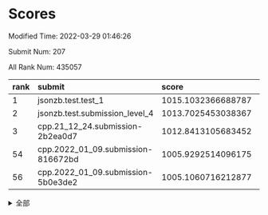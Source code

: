 # Scores

Modified Time: 2022-03-29 01:46:26

Submit Num: 207

All Rank Num: 435057

| rank |               submit               |       score        |       sigma        | pk_num |
| :--- | :--------------------------------- | :----------------- | :----------------- | :----- |
| 1    | jsonzb.test.test_1                 | 1015.1032366688787 | 0.8090667050075837 | 8405   |
| 2    | jsonzb.test.submission_level_4     | 1013.7025453038367 | 0.8453850291468878 | 8405   |
| 3    | cpp.21_12_24.submission-2b2ea0d7   | 1012.8413105683452 | 0.7930881931924855 | 8402   |
| 54   | cpp.2022_01_09.submission-816672bd | 1005.9292514096175 | 0.7363523256850979 | 8405   |
| 56   | cpp.2022_01_09.submission-5b0e3de2 | 1005.1060716212877 | 0.7395115359082995 | 8406   |


<details>
<summary>全部</summary>

| rank |                 submit                 |       score        |       sigma        | pk_num |
| :--- | :------------------------------------- | :----------------- | :----------------- | :----- |
| 1    | jsonzb.test.test_1                     | 1015.1032366688787 | 0.8090667050075837 | 8405   |
| 2    | jsonzb.test.submission_level_4         | 1013.7025453038367 | 0.8453850291468878 | 8405   |
| 3    | cpp.21_12_24.submission-2b2ea0d7       | 1012.8413105683452 | 0.7930881931924855 | 8402   |
| 4    | gobigger.level_3.submission_level_3_43 | 1012.2301945707319 | 0.7986366633771356 | 8410   |
| 5    | gobigger.level_3.submission_level_3_12 | 1011.7991133764887 | 0.780473613463302  | 8412   |
| 6    | gobigger.level_3.submission_level_3_34 | 1011.5917161218831 | 0.7721332882234777 | 8406   |
| 7    | gobigger.level_3.submission_level_3_25 | 1011.5674098237697 | 0.7899797167810193 | 8407   |
| 8    | gobigger.level_3.submission_level_3_3  | 1011.564541568563  | 0.7914342662617531 | 8409   |
| 9    | gobigger.level_3.submission_level_3_24 | 1011.4368006975171 | 0.777495423185255  | 8410   |
| 10   | gobigger.level_3.submission_level_3_33 | 1011.2416507889242 | 0.7785046344921251 | 8407   |
| 11   | gobigger.level_3.submission_level_3_22 | 1011.2240408472952 | 0.7748112969668756 | 8412   |
| 12   | gobigger.level_3.submission_level_3_0  | 1010.9542168275013 | 0.7596779161776455 | 8410   |
| 13   | gobigger.level_3.submission_level_3_47 | 1010.89631090625   | 0.7550333675932399 | 8406   |
| 14   | gobigger.level_3.submission_level_3_37 | 1010.8959537169209 | 0.7672190485623962 | 8411   |
| 15   | gobigger.level_3.submission_level_3_46 | 1010.8282242637449 | 0.7866819030973965 | 8406   |
| 16   | gobigger.level_3.submission_level_3_13 | 1010.6386072386905 | 0.7855025051554911 | 8402   |
| 17   | gobigger.level_3.submission_level_3_19 | 1010.5687700923447 | 0.7641035602921583 | 8409   |
| 18   | gobigger.level_3.submission_level_3_40 | 1010.5203203215735 | 0.7673835064853318 | 8404   |
| 19   | gobigger.level_3.submission_level_3_9  | 1010.4445346832127 | 0.7853620806762667 | 8409   |
| 20   | gobigger.level_3.submission_level_3_7  | 1010.4301604116904 | 0.7420274362243672 | 8414   |
| 21   | gobigger.level_3.submission_level_3_5  | 1010.4068389416121 | 0.7528231253326214 | 8405   |
| 22   | gobigger.level_3.submission_level_3_14 | 1010.3494742468505 | 0.7857633878910854 | 8408   |
| 23   | gobigger.level_3.submission_level_3_27 | 1010.3377534955379 | 0.7703931519392564 | 8408   |
| 24   | gobigger.level_3.submission_level_3_11 | 1010.3050421044185 | 0.7437037243420243 | 8408   |
| 25   | gobigger.level_3.submission_level_3_41 | 1010.2943068895429 | 0.7503143602141162 | 8407   |
| 26   | gobigger.level_3.submission_level_3_44 | 1010.2039787620785 | 0.7663213283090543 | 8406   |
| 27   | gobigger.level_3.submission_level_3_48 | 1010.0412362684427 | 0.7512660275012047 | 8407   |
| 28   | gobigger.level_3.submission_level_3_17 | 1010.0188541201671 | 0.7488172025782792 | 8409   |
| 29   | gobigger.level_3.submission_level_3_31 | 1009.9949333546255 | 0.7684343162577207 | 8409   |
| 30   | gobigger.level_3.submission_level_3_29 | 1009.963051436146  | 0.7693178098098497 | 8409   |
| 31   | gobigger.level_3.submission_level_3_32 | 1009.956948702802  | 0.766737363892044  | 8402   |
| 32   | gobigger.level_3.submission_level_3_39 | 1009.9105402546327 | 0.7514195436932186 | 8406   |
| 33   | gobigger.level_3.submission_level_3_49 | 1009.9086729126186 | 0.7637301364083836 | 8409   |
| 34   | gobigger.level_3.submission_level_3_23 | 1009.8760443698126 | 0.7535359937561233 | 8408   |
| 35   | gobigger.level_3.submission_level_3_42 | 1009.8688845395939 | 0.7588780500604443 | 8406   |
| 36   | gobigger.level_3.submission_level_3_36 | 1009.8639978762174 | 0.7371329178444574 | 8407   |
| 37   | gobigger.level_3.submission_level_3_6  | 1009.840963316428  | 0.77973228311835   | 8408   |
| 38   | gobigger.level_3.submission_level_3_15 | 1009.8004244565906 | 0.7456690547534887 | 8411   |
| 39   | gobigger.level_3.submission_level_3_1  | 1009.7721732302847 | 0.7554547550293292 | 8406   |
| 40   | gobigger.level_3.submission_level_3_26 | 1009.6046917293619 | 0.7663044467753312 | 8406   |
| 41   | gobigger.level_3.submission_level_3_16 | 1009.4757484080482 | 0.7515971756384981 | 8407   |
| 42   | gobigger.level_3.submission_level_3_8  | 1009.4544106591826 | 0.7585121463192501 | 8400   |
| 43   | gobigger.level_3.submission_level_3_10 | 1009.3009072640311 | 0.76008615314713   | 8404   |
| 44   | gobigger.level_3.submission_level_3_45 | 1009.1991239253293 | 0.756460081768743  | 8400   |
| 45   | gobigger.level_3.submission_level_3_28 | 1009.1713366553103 | 0.7610116007811297 | 8403   |
| 46   | gobigger.level_3.submission_level_3_18 | 1009.1687769289657 | 0.7561985517472706 | 8406   |
| 47   | gobigger.level_3.submission_level_3_38 | 1009.1527661670351 | 0.7372637596486619 | 8407   |
| 48   | gobigger.level_3.submission_level_3_20 | 1009.0971421657351 | 0.7681469353032836 | 8404   |
| 49   | gobigger.level_3.submission_level_3_35 | 1008.9726921375309 | 0.7561491084922104 | 8405   |
| 50   | gobigger.level_3.submission_level_3_4  | 1008.888117466877  | 0.7465401667663382 | 8407   |
| 51   | gobigger.level_3.submission_level_3_2  | 1008.8807816398    | 0.7506397834221169 | 8409   |
| 52   | gobigger.level_3.submission_level_3_30 | 1008.4616665060577 | 0.7837490154398278 | 8403   |
| 53   | gobigger.level_3.submission_level_3_21 | 1007.6602638442256 | 0.7415778027481507 | 8403   |
| 54   | cpp.2022_01_09.submission-816672bd     | 1005.9292514096175 | 0.7363523256850979 | 8405   |
| 55   | gobigger.level_1.submission_level_1_41 | 1005.5079663795782 | 0.7329026830618888 | 8408   |
| 56   | cpp.2022_01_09.submission-5b0e3de2     | 1005.1060716212877 | 0.7395115359082995 | 8406   |
| 57   | gobigger.level_1.submission_level_1_8  | 1004.4685370193818 | 0.7285156428943901 | 8407   |
| 58   | gobigger.level_1.submission_level_1_49 | 1004.3073941177726 | 0.7210478335966828 | 8407   |
| 59   | gobigger.level_1.submission_level_1_42 | 1004.1581402384334 | 0.7226423883325648 | 8409   |
| 60   | gobigger.level_1.submission_level_1_47 | 1004.1581073929324 | 0.7199054413330396 | 8405   |
| 61   | gobigger.level_1.submission_level_1_20 | 1004.1015560504939 | 0.7139631702485743 | 8404   |
| 62   | gobigger.level_1.submission_level_1_45 | 1003.766539681402  | 0.7051910787459787 | 8413   |
| 63   | gobigger.level_1.submission_level_1_33 | 1003.6820033023835 | 0.7097839733224475 | 8404   |
| 64   | gobigger.level_1.submission_level_1_17 | 1003.6316140566541 | 0.7188501413479568 | 8411   |
| 65   | gobigger.level_1.submission_level_1_43 | 1003.6087127087995 | 0.7102676379623165 | 8408   |
| 66   | gobigger.level_1.submission_level_1_2  | 1003.5721562165256 | 0.716060095839293  | 8410   |
| 67   | gobigger.level_1.submission_level_1_3  | 1003.5652964813694 | 0.7229495231554997 | 8404   |
| 68   | gobigger.level_1.submission_level_1_23 | 1003.5440683680831 | 0.714380582242591  | 8407   |
| 69   | gobigger.level_1.submission_level_1_26 | 1003.4710663389608 | 0.7202154051543204 | 8405   |
| 70   | gobigger.level_1.submission_level_1_36 | 1003.4670840492229 | 0.7280990614132796 | 8408   |
| 71   | gobigger.level_1.submission_level_1_37 | 1003.4550337610765 | 0.7079378819243829 | 8409   |
| 72   | gobigger.level_1.submission_level_1_12 | 1003.4073150034851 | 0.7195950987578317 | 8413   |
| 73   | gobigger.level_1.submission_level_1_4  | 1003.4069918264456 | 0.7236117600858404 | 8405   |
| 74   | gobigger.level_1.submission_level_1_29 | 1003.3369221592827 | 0.7160163822259984 | 8402   |
| 75   | gobigger.level_1.submission_level_1_7  | 1003.2371117792894 | 0.7208190751461023 | 8406   |
| 76   | gobigger.level_1.submission_level_1_15 | 1003.1980405546972 | 0.7150278475910341 | 8407   |
| 77   | gobigger.level_1.submission_level_1_10 | 1003.1851020569915 | 0.7224207799484595 | 8408   |
| 78   | gobigger.level_1.submission_level_1_0  | 1003.1849225342621 | 0.7129724893250963 | 8405   |
| 79   | gobigger.level_1.submission_level_1_24 | 1003.1835566588305 | 0.7139659293892626 | 8410   |
| 80   | gobigger.level_1.submission_level_1_14 | 1003.0944488117417 | 0.7064977518655855 | 8413   |
| 81   | gobigger.level_1.submission_level_1_13 | 1003.0845420189372 | 0.7064038950239242 | 8404   |
| 82   | gobigger.level_1.submission_level_1_6  | 1003.0188551890092 | 0.7209247752364815 | 8405   |
| 83   | gobigger.level_1.submission_level_1_16 | 1003.0156297701125 | 0.7092750496642221 | 8403   |
| 84   | gobigger.level_1.submission_level_1_1  | 1003.0076585599281 | 0.7079443103893137 | 8407   |
| 85   | gobigger.level_1.submission_level_1_25 | 1002.9922961343876 | 0.7114469857148067 | 8408   |
| 86   | gobigger.level_1.submission_level_1_34 | 1002.961208115446  | 0.7136666426191582 | 8410   |
| 87   | gobigger.level_1.submission_level_1_40 | 1002.9400204936027 | 0.7114390438575576 | 8408   |
| 88   | gobigger.level_1.submission_level_1_5  | 1002.8267816130859 | 0.71581377596663   | 8415   |
| 89   | gobigger.level_1.submission_level_1_22 | 1002.7939066077344 | 0.7169957657870164 | 8401   |
| 90   | gobigger.level_1.submission_level_1_35 | 1002.7386875203945 | 0.7144025141195441 | 8406   |
| 91   | gobigger.level_1.submission_level_1_21 | 1002.7138095894409 | 0.7366044495748895 | 8407   |
| 92   | gobigger.level_1.submission_level_1_31 | 1002.7117594781745 | 0.6998188800473742 | 8407   |
| 93   | gobigger.level_1.submission_level_1_30 | 1002.7068825458233 | 0.7122196511598697 | 8407   |
| 94   | gobigger.level_1.submission_level_1_39 | 1002.6033827384797 | 0.7061059911712778 | 8407   |
| 95   | gobigger.level_1.submission_level_1_27 | 1002.5766784874444 | 0.7184984190754224 | 8407   |
| 96   | gobigger.level_1.submission_level_1_11 | 1002.3780750645221 | 0.7213658663044743 | 8403   |
| 97   | gobigger.level_1.submission_level_1_44 | 1002.367481976271  | 0.7060764584119834 | 8410   |
| 98   | gobigger.level_1.submission_level_1_18 | 1002.3630485316224 | 0.7334196580085441 | 8407   |
| 99   | gobigger.level_1.submission_level_1_28 | 1002.1387648273532 | 0.7072035892745563 | 8407   |
| 100  | gobigger.level_1.submission_level_1_38 | 1002.0529176468824 | 0.7192416241875973 | 8408   |
| 101  | gobigger.level_1.submission_level_1_9  | 1001.9933461603279 | 0.7044546852364671 | 8405   |
| 102  | gobigger.level_1.submission_level_1_46 | 1001.9366820849327 | 0.7138285484100321 | 8406   |
| 103  | gobigger.level_1.submission_level_1_19 | 1001.9221644992757 | 0.7151418112512293 | 8405   |
| 104  | gobigger.level_1.submission_level_1_32 | 1001.9136159891592 | 0.7198434016912658 | 8406   |
| 105  | gobigger.level_1.submission_level_1_48 | 1001.7009982969852 | 0.7102856440599106 | 8406   |
| 106  | gobigger.random.submission_random_27   | 997.7214287690535  | 0.6955288432973153 | 8405   |
| 107  | gobigger.random.submission_random_41   | 997.4736114994274  | 0.7022177575273196 | 8404   |
| 108  | gobigger.random.submission_random_30   | 997.044088528007   | 0.7067035145225268 | 8405   |
| 109  | gobigger.random.submission_random_44   | 996.8295642703167  | 0.7087018400106078 | 8404   |
| 110  | gobigger.random.submission_random_8    | 996.6623256435096  | 0.7075704381457385 | 8401   |
| 111  | gobigger.random.submission_random_13   | 996.602358641408   | 0.7072028245834836 | 8405   |
| 112  | gobigger.random.submission_random_43   | 996.5313077523408  | 0.7112349645093828 | 8410   |
| 113  | gobigger.random.submission_random_4    | 996.4986360164585  | 0.7099709478722963 | 8402   |
| 114  | gobigger.random.submission_random_3    | 996.492675203032   | 0.7117192325089895 | 8404   |
| 115  | gobigger.random.submission_random_39   | 996.4792376716964  | 0.7048539262572473 | 8408   |
| 116  | gobigger.random.submission_random_10   | 996.4278820359666  | 0.7096380076147794 | 8406   |
| 117  | gobigger.random.submission_random_19   | 996.3547238860683  | 0.7132026189789246 | 8407   |
| 118  | gobigger.random.submission_random_49   | 996.3231572953682  | 0.714857338234441  | 8411   |
| 119  | gobigger.random.submission_random_7    | 996.3048245932423  | 0.7241151784018031 | 8409   |
| 120  | gobigger.random.submission_random_34   | 996.2836484639193  | 0.7026108015648702 | 8406   |
| 121  | gobigger.random.submission_random_18   | 996.2680164365761  | 0.7165743439508219 | 8409   |
| 122  | gobigger.random.submission_random_37   | 996.2560513077951  | 0.6967357513724963 | 8409   |
| 123  | gobigger.random.submission_random_31   | 996.2424529463092  | 0.7210123560612101 | 8403   |
| 124  | gobigger.random.submission_random_46   | 996.2411010329828  | 0.7091446006520856 | 8406   |
| 125  | gobigger.random.submission_random_11   | 996.2190745633297  | 0.7311362326756414 | 8408   |
| 126  | gobigger.random.submission_random_6    | 996.1590116171823  | 0.7129164623280198 | 8409   |
| 127  | gobigger.random.submission_random_16   | 996.1046621177614  | 0.715742992895407  | 8409   |
| 128  | gobigger.random.submission_random_0    | 996.0898699035916  | 0.7056986686037238 | 8409   |
| 129  | gobigger.random.submission_random_14   | 996.0811609172071  | 0.7093211437113188 | 8408   |
| 130  | gobigger.random.submission_random_25   | 996.0463484952696  | 0.7150546578000203 | 8405   |
| 131  | gobigger.random.submission_random_33   | 996.0384845272238  | 0.7031298286429974 | 8409   |
| 132  | gobigger.random.submission_random_40   | 996.0276130657347  | 0.7042152938484425 | 8408   |
| 133  | gobigger.random.submission_random_38   | 995.9719282552874  | 0.7165647670239376 | 8400   |
| 134  | gobigger.random.submission_random_29   | 995.9169299363075  | 0.6966405929621559 | 8407   |
| 135  | gobigger.random.submission_random_47   | 995.8794095006543  | 0.7157792229434395 | 8406   |
| 136  | gobigger.random.submission_random_32   | 995.8402135522263  | 0.7137670139142612 | 8406   |
| 137  | gobigger.random.submission_random_5    | 995.8362909226664  | 0.7129471276152768 | 8409   |
| 138  | gobigger.random.submission_random_48   | 995.8085983636169  | 0.7285697502386062 | 8408   |
| 139  | gobigger.random.submission_random_9    | 995.7339609027536  | 0.7039246616961963 | 8407   |
| 140  | gobigger.random.submission_random_45   | 995.7023944416757  | 0.711133196822782  | 8406   |
| 141  | gobigger.random.submission_random_35   | 995.6796935959487  | 0.713102473924864  | 8411   |
| 142  | gobigger.random.submission_random_28   | 995.615244376267   | 0.7046104510769897 | 8404   |
| 143  | gobigger.random.submission_random_24   | 995.5854045010626  | 0.7103019261327828 | 8408   |
| 144  | gobigger.random.submission_random_20   | 995.5181167081278  | 0.7132585004221984 | 8411   |
| 145  | gobigger.random.submission_random_36   | 995.5166720999804  | 0.7004426897873528 | 8407   |
| 146  | gobigger.random.submission_random_15   | 995.5100520746907  | 0.703886575826072  | 8407   |
| 147  | gobigger.random.submission_random_12   | 995.425365540975   | 0.7103972555262174 | 8404   |
| 148  | gobigger.random.submission_random_26   | 995.4197565606602  | 0.7143031244257766 | 8409   |
| 149  | gobigger.random.submission_random_1    | 995.3431864615407  | 0.7319726609097174 | 8405   |
| 150  | gobigger.random.submission_random_22   | 995.320983095862   | 0.7236932342057011 | 8407   |
| 151  | gobigger.random.submission_random_21   | 995.3007513003495  | 0.7059373985163374 | 8408   |
| 152  | gobigger.random.submission_random_42   | 995.1896403683348  | 0.7136738325650138 | 8411   |
| 153  | gobigger.random.submission_random_2    | 995.1607474067391  | 0.7079515009436743 | 8408   |
| 154  | gobigger.random.submission_random_23   | 995.1144925094984  | 0.6929614859842136 | 8408   |
| 155  | gobigger.random.submission_random_17   | 994.3554057417356  | 0.7226049839072743 | 8409   |
| 156  | gobigger.level_2.submission_level_2_12 | 994.238489471385   | 0.7126233180577443 | 8410   |
| 157  | gobigger.level_2.submission_level_2_11 | 993.8602114866363  | 0.7370005407575159 | 8408   |
| 158  | gobigger.level_2.submission_level_2_47 | 993.8552836437563  | 0.726281955190264  | 8409   |
| 159  | gobigger.level_2.submission_level_2_8  | 993.5479903060019  | 0.7496084604934458 | 8406   |
| 160  | gobigger.level_2.submission_level_2_9  | 993.1681483199152  | 0.7124510801925976 | 8399   |
| 161  | gobigger.level_2.submission_level_2_0  | 993.1661541187149  | 0.7341982046207327 | 8406   |
| 162  | gobigger.level_2.submission_level_2_2  | 993.1357255588971  | 0.7555067462039392 | 8411   |
| 163  | gobigger.level_2.submission_level_2_43 | 993.097539289089   | 0.728320367688137  | 8404   |
| 164  | gobigger.level_2.submission_level_2_13 | 993.0290797761929  | 0.7308343960596183 | 8407   |
| 165  | gobigger.level_2.submission_level_2_14 | 992.8244149035359  | 0.7546215397790672 | 8410   |
| 166  | gobigger.level_2.submission_level_2_21 | 992.8076468100174  | 0.748862343962066  | 8411   |
| 167  | gobigger.level_2.submission_level_2_28 | 992.8028656285991  | 0.7466101068940187 | 8409   |
| 168  | gobigger.level_2.submission_level_2_42 | 992.6743211852589  | 0.7449610004615591 | 8402   |
| 169  | gobigger.level_2.submission_level_2_35 | 992.4497514020372  | 0.7408148139699302 | 8408   |
| 170  | gobigger.level_2.submission_level_2_29 | 992.4474437795533  | 0.7494804812291684 | 8409   |
| 171  | gobigger.level_2.submission_level_2_1  | 992.4121123731866  | 0.7502207759019857 | 8402   |
| 172  | gobigger.level_2.submission_level_2_34 | 992.3468949285539  | 0.7307861294864563 | 8405   |
| 173  | gobigger.level_2.submission_level_2_15 | 992.2789163851072  | 0.7577145782053558 | 8408   |
| 174  | gobigger.level_2.submission_level_2_39 | 992.2315607586972  | 0.7332615785490539 | 8403   |
| 175  | gobigger.level_2.submission_level_2_19 | 992.1466340367839  | 0.740862715894281  | 8408   |
| 176  | gobigger.level_2.submission_level_2_27 | 992.1389115240308  | 0.7518121217042718 | 8410   |
| 177  | gobigger.level_2.submission_level_2_18 | 992.1074343242174  | 0.7339496230229594 | 8407   |
| 178  | gobigger.level_2.submission_level_2_33 | 992.103248677699   | 0.748007667993239  | 8405   |
| 179  | gobigger.level_2.submission_level_2_22 | 992.0494998251878  | 0.7373992488445131 | 8405   |
| 180  | gobigger.level_2.submission_level_2_45 | 992.0351793245163  | 0.7545745509052971 | 8408   |
| 181  | gobigger.level_2.submission_level_2_4  | 992.0194007100853  | 0.7407945580618118 | 8406   |
| 182  | gobigger.level_2.submission_level_2_23 | 991.9941983579766  | 0.7455451285424258 | 8410   |
| 183  | gobigger.level_2.submission_level_2_40 | 991.978375247334   | 0.7376496846096766 | 8410   |
| 184  | gobigger.level_2.submission_level_2_31 | 991.9780039763783  | 0.7484751810783048 | 8408   |
| 185  | gobigger.level_2.submission_level_2_49 | 991.9682997334595  | 0.7438632825452697 | 8398   |
| 186  | gobigger.level_2.submission_level_2_6  | 991.9536650599036  | 0.7395042323240743 | 8409   |
| 187  | gobigger.level_2.submission_level_2_48 | 991.8914620550156  | 0.7461443687613537 | 8404   |
| 188  | gobigger.level_2.submission_level_2_7  | 991.8767840343545  | 0.7381436396974538 | 8405   |
| 189  | gobigger.level_2.submission_level_2_37 | 991.8651164943092  | 0.7599640787750648 | 8407   |
| 190  | gobigger.level_2.submission_level_2_36 | 991.8051777933841  | 0.7538791509953147 | 8406   |
| 191  | gobigger.level_2.submission_level_2_44 | 991.7505742564211  | 0.740271935738577  | 8411   |
| 192  | gobigger.level_2.submission_level_2_46 | 991.7093722791442  | 0.7408151046653384 | 8408   |
| 193  | gobigger.level_2.submission_level_2_20 | 991.677547440567   | 0.7342684520969605 | 8409   |
| 194  | gobigger.level_2.submission_level_2_30 | 991.6658477172537  | 0.762601625980666  | 8403   |
| 195  | gobigger.level_2.submission_level_2_10 | 991.6615273485188  | 0.7517157849914795 | 8410   |
| 196  | gobigger.level_2.submission_level_2_5  | 991.487355265908   | 0.7537514965862869 | 8408   |
| 197  | gobigger.level_2.submission_level_2_3  | 991.4647445991196  | 0.7423371852137411 | 8406   |
| 198  | gobigger.level_2.submission_level_2_41 | 991.3380767350343  | 0.7489075393392755 | 8409   |
| 199  | gobigger.level_2.submission_level_2_26 | 991.1712799508424  | 0.7613458992443847 | 8408   |
| 200  | gobigger.level_2.submission_level_2_16 | 991.0427478663577  | 0.7555294726903468 | 8408   |
| 201  | gobigger.level_2.submission_level_2_25 | 990.9395035938003  | 0.7565780692366423 | 8404   |
| 202  | gobigger.level_2.submission_level_2_24 | 990.9220398145362  | 0.746959944677062  | 8407   |
| 203  | gobigger.level_2.submission_level_2_38 | 990.8069598206542  | 0.7573296874423014 | 8409   |
| 204  | gobigger.level_2.submission_level_2_17 | 990.2938073392108  | 0.7689079471948319 | 8408   |
| 205  | gobigger.level_2.submission_level_2_32 | 990.1007493358725  | 0.7712495685382124 | 8409   |
| 206  | gobigger.none.submission_none_0        | 979.7957766391617  | 1.1841359053901337 | 8404   |
| 207  | gobigger.none.submission_none_1        | 976.7288982905854  | 1.4339777123204878 | 8409   |

</details>